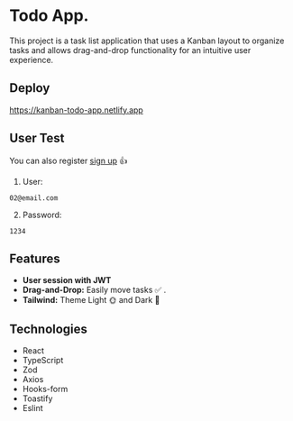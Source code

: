 # Todo App.

This project is a task list application that uses a Kanban layout to organize tasks and allows drag-and-drop functionality for an intuitive user experience.

## Deploy

https://kanban-todo-app.netlify.app

## User Test

You can also register [sign up](https://kanban-todo-app.netlify.app/signup) 👍

1. User:

```
02@email.com
```

2. Password:

```
1234
```

## Features

- **User session with JWT**
- **Drag-and-Drop:** Easily move tasks ✅ .
- **Tailwind:** Theme Light 🌞 and Dark 🌚

## Technologies

- React
- TypeScript
- Zod
- Axios
- Hooks-form
- Toastify
- Eslint
